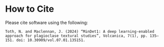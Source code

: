 # How to Cite

Please cite software using the following:
	
	Toth, N. and Maclennan, J. (2024) “MinDet1: A deep learning-enabled approach for plagioclase textural studies”, Volcanica, 7(1), pp. 135–151. doi: 10.30909/vol.07.01.135151.
